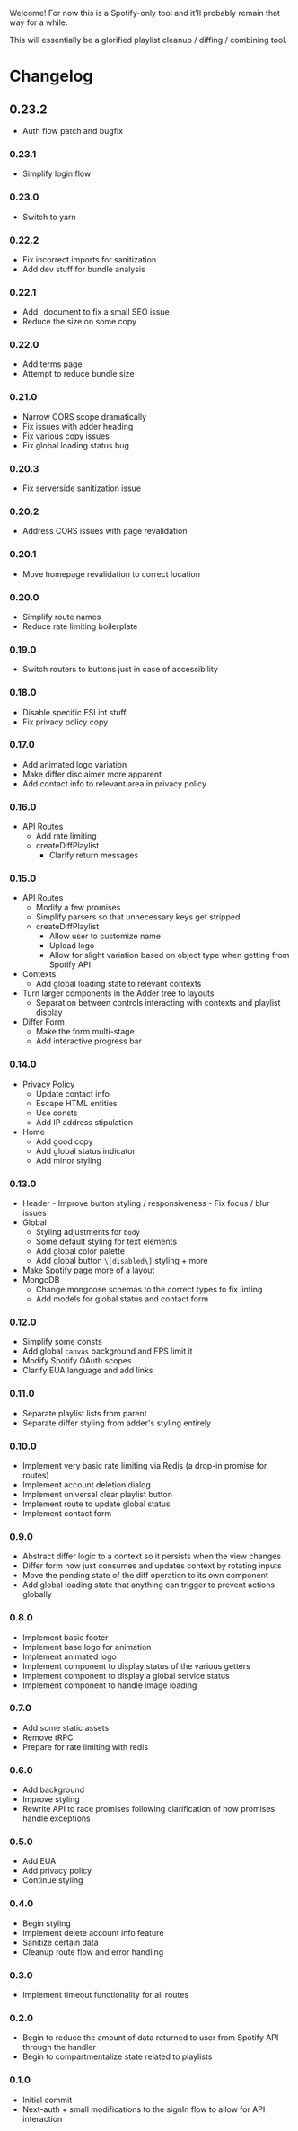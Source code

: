 Welcome! For now this is a Spotify-only tool and it'll probably remain that way for a while.

This will essentially be a glorified playlist cleanup / diffing / combining tool.

# Changelog

## 0.23.2
  - Auth flow patch and bugfix

### 0.23.1
  - Simplify login flow

### 0.23.0
  - Switch to yarn

### 0.22.2
  - Fix incorrect imports for sanitization
  - Add dev stuff for bundle analysis

### 0.22.1
  - Add _document to fix a small SEO issue
  - Reduce the size on some copy

### 0.22.0
  - Add terms page
  - Attempt to reduce bundle size

### 0.21.0
  - Narrow CORS scope dramatically
  - Fix issues with adder heading
  - Fix various copy issues
  - Fix global loading status bug

### 0.20.3
  - Fix serverside sanitization issue

### 0.20.2
  - Address CORS issues with page revalidation

### 0.20.1
  - Move homepage revalidation to correct location

### 0.20.0
  - Simplify route names
  - Reduce rate limiting boilerplate

### 0.19.0
  - Switch routers to buttons just in case of accessibility

### 0.18.0
  - Disable specific ESLint stuff
  - Fix privacy policy copy

### 0.17.0
  - Add animated logo variation
  - Make differ disclaimer more apparent
  - Add contact info to relevant area in privacy policy

### 0.16.0
  - API Routes
    - Add rate limiting
    - createDiffPlaylist
      - Clarify return messages

### 0.15.0
  - API Routes
    - Modify a few promises
    - Simplify parsers so that unnecessary keys get stripped
    - createDiffPlaylist
      - Allow user to customize name
      - Upload logo
      - Allow for slight variation based on object type when getting from Spotify API
  - Contexts
    - Add global loading state to relevant contexts
  - Turn larger components in the Adder tree to layouts
    - Separation between controls interacting with contexts and playlist display
  - Differ Form
    - Make the form multi-stage
    - Add interactive progress bar

### 0.14.0
  - Privacy Policy
    - Update contact info
    - Escape HTML entities
    - Use consts
    - Add IP address stipulation
  - Home
    - Add good copy
    - Add global status indicator
    - Add minor styling

### 0.13.0
  -  Header
    - Improve button styling / responsiveness
    - Fix focus / blur issues
  - Global
    - Styling adjustments for `body`
    - Some default styling for text elements
    - Add global color palette
    - Add global button `\[disabled\]` styling + more
  - Make Spotify page more of a layout
  - MongoDB
    - Change mongoose schemas to the correct types to fix linting
    - Add models for global status and contact form

### 0.12.0
  - Simplify some consts
  - Add global `canvas` background and FPS limit it
  - Modify Spotify OAuth scopes
  - Clarify EUA language and add links

### 0.11.0
  - Separate playlist lists from parent
  - Separate differ styling from adder's styling entirely

### 0.10.0
  - Implement very basic rate limiting via Redis (a drop-in promise for routes)
  - Implement account deletion dialog
  - Implement universal clear playlist button
  - Implement route to update global status
  - Implement contact form

### 0.9.0
  - Abstract differ logic to a context so it persists when the view changes
  - Differ form now just consumes and updates context by rotating inputs
  - Move the pending state of the diff operation to its own component
  - Add global loading state that anything can trigger to prevent actions globally

### 0.8.0
  - Implement basic footer
  - Implement base logo for animation
  - Implement animated logo
  - Implement component to display status of the various getters
  - Implement component to display a global service status
  - Implement component to handle image loading

### 0.7.0
  - Add some static assets
  - Remove tRPC
  - Prepare for rate limiting with redis

### 0.6.0
  - Add background
  - Improve styling
  - Rewrite API to race promises following clarification of how promises handle exceptions

### 0.5.0
  - Add EUA
  - Add privacy policy
  - Continue styling

### 0.4.0
  - Begin styling
  - Implement delete account info feature
  - Sanitize certain data
  - Cleanup route flow and error handling

### 0.3.0
  - Implement timeout functionality for all routes

### 0.2.0
  - Begin to reduce the amount of data returned to user from Spotify API through the handler
  - Begin to compartmentalize state related to playlists

### 0.1.0
  - Initial commit
  - Next-auth + small modifications to the signIn flow to allow for API interaction
